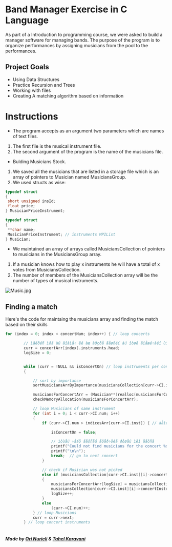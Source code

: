 # Band Manager Exercise in C Language

As part of a Introduction to programming course, we were asked to build a manager software for managing bands.
The purpose of the program is to organize performances by assigning musicians from the pool to the performances.


## Project Goals
- Using Data Structures 
- Practice Recursion and Trees
- Working with files
- Creating A matching algorithm based on information

# Instructions
- The program accepts as an argument two parameters which are names of text files. 
1. The first file is the musical instrument file.
2. The second argument of the program is the name of the musicians file.
- Bulding Musicians Stock.
1. We saved all the musicians that are listed in a storage file which is an array of pointers to Musician named MusiciansGroup.
2. We used structs as wise:

```c
typedef struct
{
 short unsigned insId;
 float price;
} MusicianPriceInstrument;

typedef struct
{
 **char name;
 MusicianPriceInstrument; // instruments MPIList
} Musician;

```
- We maintained an array of arrays called MusiciansCollection of pointers to musicians in the MusiciansGroup array.
1. If a musician knows how to play x instruments he will have a total of x votes from MusiciansCollection.
2. The number of members of the MusiciansCollection array will be the number of types of musical instruments.


![Music.jpg](https://drive.google.com/uc?id=17kP3_kUpAjaHEaJWg4CGSPq0g7_Y6cgm)


## Finding a match
Here's the code for maintaing the musicians array and finding the match based on their skills

```c
for (index = 0; index < concertNum; index++) { // loop concerts

		// ìäëðéñ ìôä àú äîàìå÷ ëé àæ àðçðå ãåøñéí àú îòøê äîåæé÷àéí ùì ääåôòåú ä÷åãîåú
		curr = concertArr[index].instruments.head;
		logSize = 0;


		while (curr = !NULL && isConcertOn) // loop instruments per concert
		{

			// sort by importance
			sortMusiciansArrByImportance(musiciansCollection[curr->CI.inst], curr->CI.inst, curr->CI.importance, numOfMusicians);

			musiciansForConcertArr = (Musician**)realloc(musiciansForConcertArr, logSize + sizeof(Musician*) * (curr->CI.num));
			checkMemoryAllocation(musiciansForConcertArr);

			// loop Musicians of same instrument
			for (int i = 0; i < curr->CI.num; i++)
			{
				if (curr->CI.num > indicesArr[curr->CI.inst]) { // àåìé ìäåöéà àú äúðàé îçåõ ììåìàä åìäåñéó àåúå ø÷ ëàùø îâãéìéí àú 

					isConcertOn = false;

					// ìòùåú ÷åáõ äãôñåú åôåð÷öéä ðôøãú ìëì äãôñä
					printf("Could not find musicians for the concert %s", concertArr[index].name);
					printf("\n\n");
					break; 	// go to next concert
				}

				// check if Musician was not picked
				else if (musiciansCollection[curr->CI.inst][i]->concertInstrument_id == DEFUALT_ID)
				{
					musiciansForConcertArr[logSize] = musiciansCollection[curr->CI.inst][i];
					musiciansCollection[curr->CI.inst][i]->concertInstrument_id = curr->CI.inst;
					logSize++;
				}
				else
					(curr->CI.num)++;
			} // loop Musicians
			curr = curr->next;
		} // loop concert instruments
    
```


 


##### Made by [Ori Nurieli](https://github.com/orinurieli) & [Tahel Karavani](https://github.com/tahelka)  
